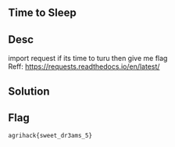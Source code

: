 ## Time to Sleep

## Desc
import request if its time to turu then give me flag
<br>
Reff: https://requests.readthedocs.io/en/latest/

## Solution


## Flag
`agrihack{sweet_dr3ams_5}`
